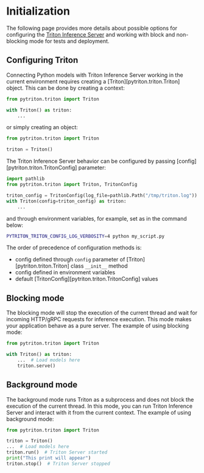 <!--
Copyright (c) 2022-2023, NVIDIA CORPORATION & AFFILIATES. All rights reserved.

Licensed under the Apache License, Version 2.0 (the "License");
you may not use this file except in compliance with the License.
You may obtain a copy of the License at

    http://www.apache.org/licenses/LICENSE-2.0

Unless required by applicable law or agreed to in writing, software
distributed under the License is distributed on an "AS IS" BASIS,
WITHOUT WARRANTIES OR CONDITIONS OF ANY KIND, either express or implied.
See the License for the specific language governing permissions and
limitations under the License.
-->

# Initialization

The following page provides more details about possible options for configuring the
[Triton Inference Server](https://github.com/triton-inference-server/server) and working with
block and non-blocking mode for tests and deployment.

## Configuring Triton

Connecting Python models with Triton Inference Server working in the current environment requires creating
a [Triton][pytriton.triton.Triton] object. This can be done by creating a context:

```python {"skip": true}
from pytriton.triton import Triton

with Triton() as triton:
    ...
```

or simply creating an object:

```python
from pytriton.triton import Triton

triton = Triton()
```

The Triton Inference Server behavior can be configured by passing [config][pytriton.triton.TritonConfig] parameter:

```python {"skip": true}
import pathlib
from pytriton.triton import Triton, TritonConfig

triton_config = TritonConfig(log_file=pathlib.Path("/tmp/triton.log"))
with Triton(config=triton_config) as triton:
    ...
```

and through environment variables, for example, set as in the command below:

<!--pytest.mark.skip-->

```sh
PYTRITON_TRITON_CONFIG_LOG_VERBOSITY=4 python my_script.py
```

The order of precedence of configuration methods is:

- config defined through `config` parameter of [Triton][pytriton.triton.Triton] class `__init__` method
- config defined in environment variables
- default [TritonConfig][pytriton.triton.TritonConfig] values

## Blocking mode

The blocking mode will stop the execution of the current thread and wait for incoming HTTP/gRPC requests for inference
execution. This mode makes your application behave as a pure server. The example of using blocking mode:

```python {"skip": true}
from pytriton.triton import Triton

with Triton() as triton:
    ...  # Load models here
    triton.serve()
```

## Background mode

The background mode runs Triton as a subprocess and does not block the execution of the current thread. In this mode, you can run
Triton Inference Server and interact with it from the current context. The example of using background mode:

```python {"skip": true}
from pytriton.triton import Triton

triton = Triton()
...  # Load models here
triton.run()  # Triton Server started
print("This print will appear")
triton.stop()  # Triton Server stopped
```
